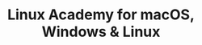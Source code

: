 ---
name: Linux Academy
url: 'https://linuxacademy.com'
category: Education
title: 'Linux Academy for macOS, Windows & Linux'
key: linux-academy

---